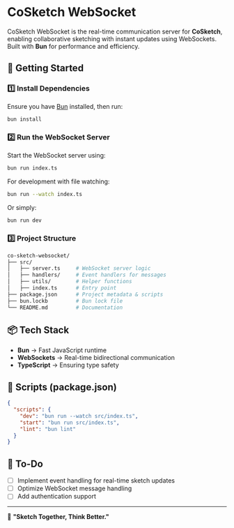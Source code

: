 # CoSketch WebSocket

CoSketch WebSocket is the real-time communication server for **CoSketch**, enabling collaborative sketching with instant updates using WebSockets. Built with **Bun** for performance and efficiency.

## 🚀 Getting Started

### 1️⃣ Install Dependencies

Ensure you have [Bun](https://bun.sh) installed, then run:

```sh
bun install
```

### 2️⃣ Run the WebSocket Server

Start the WebSocket server using:

```sh
bun run index.ts
```

For development with file watching:

```sh
bun run --watch index.ts
```

Or simply:

```sh
bun run dev
```

### 3️⃣ Project Structure

```sh
co-sketch-websocket/
├── src/
│   ├── server.ts     # WebSocket server logic
│   ├── handlers/     # Event handlers for messages
│   ├── utils/        # Helper functions
│   ├── index.ts      # Entry point
├── package.json      # Project metadata & scripts
├── bun.lockb         # Bun lock file
└── README.md         # Documentation
```

## 📦 Tech Stack

- **Bun** → Fast JavaScript runtime
- **WebSockets** → Real-time bidirectional communication
- **TypeScript** → Ensuring type safety

## 📜 Scripts (package.json)

```json
{
  "scripts": {
    "dev": "bun run --watch src/index.ts",
    "start": "bun run src/index.ts",
    "lint": "bun lint"
  }
}
```

## 🔧 To-Do

- [ ] Implement event handling for real-time sketch updates
- [ ] Optimize WebSocket message handling
- [ ] Add authentication support

---

🚀 **"Sketch Together, Think Better."**
